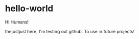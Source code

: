 hello-world
===========

Hi Humans!

thejustjust here, I'm testing out github.
To use in future projects!
